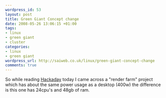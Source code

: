 ```yaml
--- 
wordpress_id: 53
layout: post
title: Green Giant Concept change
date: 2008-05-26 13:06:15 +01:00
tags: 
- linux
- green giant
- cluster
categories: 
- linux
- green giant
wordpress_url: http://saiweb.co.uk/linux/green-giant-concept-change
comments: true
---
```

So while reading <a href="http://www.hackaday.com/2008/05/25/ikea-linux-cluster/">Hackaday</a> today I came across a "render farm" project which has about the same power usage as a desktop (400w) the difference is this one has 24cpu's and 48gb of ram.

 
